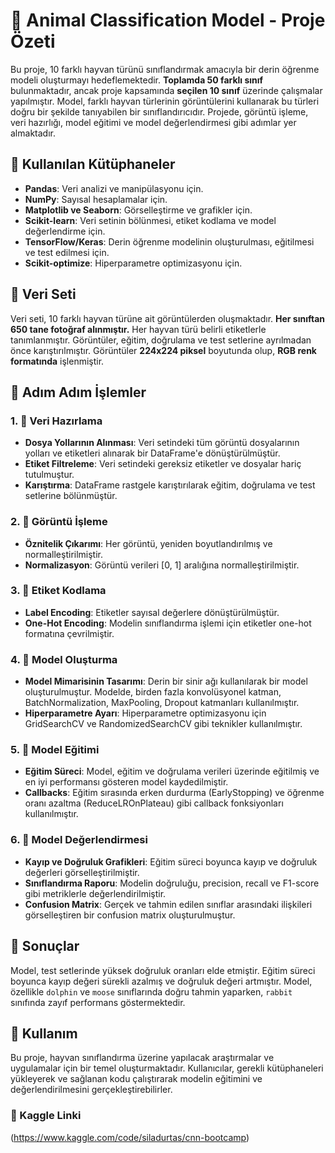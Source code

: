 # 🦁 Animal Classification Model - Proje Özeti

Bu proje, 10 farklı hayvan türünü sınıflandırmak amacıyla bir derin öğrenme modeli oluşturmayı hedeflemektedir. **Toplamda 50 farklı sınıf** bulunmaktadır, ancak proje kapsamında **seçilen 10 sınıf** üzerinde çalışmalar yapılmıştır. Model, farklı hayvan türlerinin görüntülerini kullanarak bu türleri doğru bir şekilde tanıyabilen bir sınıflandırıcıdır. Projede, görüntü işleme, veri hazırlığı, model eğitimi ve model değerlendirmesi gibi adımlar yer almaktadır.

## 🐘 Kullanılan Kütüphaneler

- **Pandas**: Veri analizi ve manipülasyonu için.
- **NumPy**: Sayısal hesaplamalar için.
- **Matplotlib ve Seaborn**: Görselleştirme ve grafikler için.
- **Scikit-learn**: Veri setinin bölünmesi, etiket kodlama ve model değerlendirme için.
- **TensorFlow/Keras**: Derin öğrenme modelinin oluşturulması, eğitilmesi ve test edilmesi için.
- **Scikit-optimize**: Hiperparametre optimizasyonu için.

## 🦓 Veri Seti

Veri seti, 10 farklı hayvan türüne ait görüntülerden oluşmaktadır. **Her sınıftan 650 tane fotoğraf alınmıştır.** Her hayvan türü belirli etiketlerle tanımlanmıştır. Görüntüler, eğitim, doğrulama ve test setlerine ayrılmadan önce karıştırılmıştır. Görüntüler **224x224 piksel** boyutunda olup, **RGB renk formatında** işlenmiştir.

## 🦒 Adım Adım İşlemler

### 1. 🦝 Veri Hazırlama

- **Dosya Yollarının Alınması**: Veri setindeki tüm görüntü dosyalarının yolları ve etiketleri alınarak bir DataFrame'e dönüştürülmüştür.
- **Etiket Filtreleme**: Veri setindeki gereksiz etiketler ve dosyalar hariç tutulmuştur.
- **Karıştırma**: DataFrame rastgele karıştırılarak eğitim, doğrulama ve test setlerine bölünmüştür.

### 2. 🦔 Görüntü İşleme

- **Öznitelik Çıkarımı**: Her görüntü, yeniden boyutlandırılmış ve normalleştirilmiştir.
- **Normalizasyon**: Görüntü verileri [0, 1] aralığına normalleştirilmiştir.

### 3. 🦁 Etiket Kodlama

- **Label Encoding**: Etiketler sayısal değerlere dönüştürülmüştür.
- **One-Hot Encoding**: Modelin sınıflandırma işlemi için etiketler one-hot formatına çevrilmiştir.

### 4. 🐅 Model Oluşturma

- **Model Mimarisinin Tasarımı**: Derin bir sinir ağı kullanılarak bir model oluşturulmuştur. Modelde, birden fazla konvolüsyonel katman, BatchNormalization, MaxPooling, Dropout katmanları kullanılmıştır.
- **Hiperparametre Ayarı**: Hiperparametre optimizasyonu için GridSearchCV ve RandomizedSearchCV gibi teknikler kullanılmıştır.

### 5. 🐆 Model Eğitimi

- **Eğitim Süreci**: Model, eğitim ve doğrulama verileri üzerinde eğitilmiş ve en iyi performansı gösteren model kaydedilmiştir.
- **Callbacks**: Eğitim sırasında erken durdurma (EarlyStopping) ve öğrenme oranı azaltma (ReduceLROnPlateau) gibi callback fonksiyonları kullanılmıştır.

### 6. 🦄 Model Değerlendirmesi

- **Kayıp ve Doğruluk Grafikleri**: Eğitim süreci boyunca kayıp ve doğruluk değerleri görselleştirilmiştir.
- **Sınıflandırma Raporu**: Modelin doğruluğu, precision, recall ve F1-score gibi metriklerle değerlendirilmiştir.
- **Confusion Matrix**: Gerçek ve tahmin edilen sınıflar arasındaki ilişkileri görselleştiren bir confusion matrix oluşturulmuştur.

## 🐘 Sonuçlar

Model, test setlerinde yüksek doğruluk oranları elde etmiştir. Eğitim süreci boyunca kayıp değeri sürekli azalmış ve doğruluk değeri artmıştır. Model, özellikle `dolphin` ve `moose` sınıflarında doğru tahmin yaparken, `rabbit` sınıfında zayıf performans göstermektedir.

## 🦓 Kullanım

Bu proje, hayvan sınıflandırma üzerine yapılacak araştırmalar ve uygulamalar için bir temel oluşturmaktadır. Kullanıcılar, gerekli kütüphaneleri yükleyerek ve sağlanan kodu çalıştırarak modelin eğitimini ve değerlendirilmesini gerçekleştirebilirler.

### 🦒 Kaggle Linki
(https://www.kaggle.com/code/siladurtas/cnn-bootcamp)
